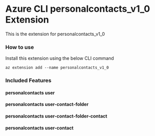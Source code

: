 # Azure CLI personalcontacts_v1_0 Extension #
This is the extension for personalcontacts_v1_0

### How to use ###
Install this extension using the below CLI command
```
az extension add --name personalcontacts_v1_0
```

### Included Features ###
#### personalcontacts user ####
#### personalcontacts user-contact-folder ####
#### personalcontacts user-contact-folder-contact ####
#### personalcontacts user-contact ####
